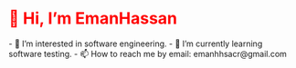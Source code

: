 <h1 style="color:red;">👋 Hi, I’m EmanHassan</h1> 
- 👀 I’m interested in software engineering.
- 🌱 I’m currently learning software testing.
- 📫 How to reach me by email: emanhhsacr@gmail.com

<!---
EmanHasn/EmanHasn is a ✨ special ✨ repository because its `README.md` (this file) appears on your GitHub profile.
You can click the Preview link to take a look at your changes.
--->
